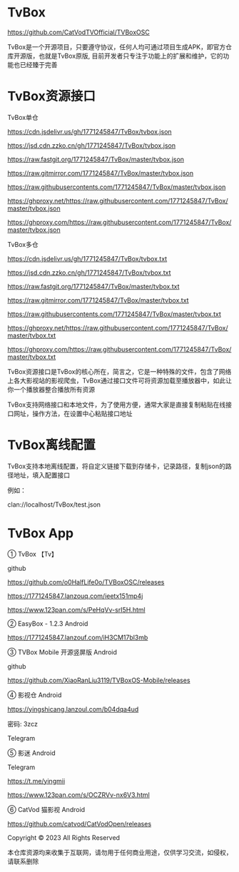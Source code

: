 # TvBox

https://github.com/CatVodTVOfficial/TVBoxOSC

TvBox是一个开源项目，只要遵守协议，任何人均可通过项目生成APK，即官方仓库开源版，也就是TvBox原版, 目前开发者只专注于功能上的扩展和维护，它的功能也已经臻于完善

# TvBox资源接口

TvBox单仓

https://cdn.jsdelivr.us/gh/1771245847/TvBox/tvbox.json

https://jsd.cdn.zzko.cn/gh/1771245847/TvBox/tvbox.json

https://raw.fastgit.org/1771245847/TvBox/master/tvbox.json

https://raw.gitmirror.com/1771245847/TvBox/master/tvbox.json

https://raw.githubusercontents.com/1771245847/TvBox/master/tvbox.json

https://ghproxy.net/https://raw.githubusercontent.com/1771245847/TvBox/master/tvbox.json

https://ghproxy.com/https://raw.githubusercontent.com/1771245847/TvBox/master/tvbox.json

TvBox多仓

https://cdn.jsdelivr.us/gh/1771245847/TvBox/tvbox.txt

https://jsd.cdn.zzko.cn/gh/1771245847/TvBox/tvbox.txt

https://raw.fastgit.org/1771245847/TvBox/master/tvbox.txt

https://raw.gitmirror.com/1771245847/TvBox/master/tvbox.txt

https://raw.githubusercontents.com/1771245847/TvBox/master/tvbox.txt

https://ghproxy.net/https://raw.githubusercontent.com/1771245847/TvBox/master/tvbox.txt

https://ghproxy.com/https://raw.githubusercontent.com/1771245847/TvBox/master/tvbox.txt

TvBox资源接口是TvBox的核心所在，简言之，它是一种特殊的文件，包含了网络上各大影视站的影视爬虫，TvBox通过接口文件可将资源加载至播放器中，如此让你一个播放器整合播放所有资源

TvBox支持网络接口和本地文件，为了使用方便，通常大家是直接复制粘贴在线接口网址，操作方法，在设置中心粘贴接口地址

# TvBox离线配置

TvBox支持本地离线配置，将自定义链接下载到存储卡，记录路径，复制json的路径地址，填入配置接口

例如：

clan://localhost/TvBox/test.json

# TvBox  App

① TvBox 【Tv】

github

https://github.com/o0HalfLife0o/TVBoxOSC/releases

https://1771245847.lanzouq.com/ieetx151mp4j

https://www.123pan.com/s/PeHqVv-srI5H.html

② EasyBox - 1.2.3  Android

https://1771245847.lanzouf.com/iH3CM17bl3mb

③ TVBox Mobile 开源竖屏版 Android

github

https://github.com/XiaoRanLiu3119/TVBoxOS-Mobile/releases

④ 影视仓 Android

https://yingshicang.lanzoul.com/b04dqa4ud

密码: 3zcz

Telegram

⑤ 影迷 Android

Telegram

https://t.me/yingmii

https://www.123pan.com/s/OCZRVv-nx6V3.html

⑥ CatVod 猫影视 Android

https://github.com/catvod/CatVodOpen/releases

Copyright © 2023 All Rights Reserved

本仓库资源均来收集于互联网，请勿用于任何商业用途，仅供学习交流，如侵权，请联系删除
